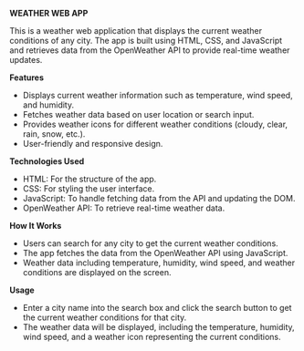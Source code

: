 **WEATHER WEB APP**

This is a weather web application that displays the current weather conditions of any city. The app is built using HTML, CSS, and JavaScript and retrieves data from the OpenWeather API to provide real-time weather updates.

**Features**      
- Displays current weather information such as temperature, wind speed, and humidity.         
- Fetches weather data based on user location or search input.              
- Provides weather icons for different weather conditions (cloudy, clear, rain, snow, etc.).        
- User-friendly and responsive design.

**Technologies Used**            
- HTML: For the structure of the app.      
- CSS: For styling the user interface.        
- JavaScript: To handle fetching data from the API and updating the DOM.      
- OpenWeather API: To retrieve real-time weather data.       
  
**How It Works**                  
- Users can search for any city to get the current weather conditions.        
- The app fetches the data from the OpenWeather API using JavaScript.           
- Weather data including temperature, humidity, wind speed, and weather conditions are displayed on the screen.

**Usage**    
- Enter a city name into the search box and click the search button to get the current weather conditions for that city.       
- The weather data will be displayed, including the temperature, humidity, wind speed, and a weather icon representing the current conditions.        
